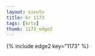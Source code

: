 ```yaml
--- 
layout: sieutv
title: kr 1173
tags: [krtv]
thumb: 1173_edge2
---
```

{% include edge2 key="1173" %} 
